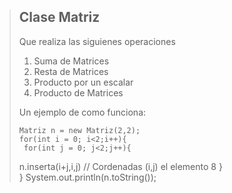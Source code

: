 > ## Clase Matriz 
> Que realiza las siguienes operaciones
> 1.   Suma de Matrices
> 2.   Resta de Matrices
> 3.   Producto por un escalar
> 4.   Producto de Matrices	 	
> 
> Un ejemplo de como funciona:
> 
>     Matriz n = new Matriz(2,2);
>     for(int i = 0; i<2;i++){
>      for(int j = 0; j<2;j++){
>	n.inserta(i+j,i,j) // Cordenadas (i,j) el elemento 8
>	 }	
>      }
>      System.out.println(n.toString());
 
